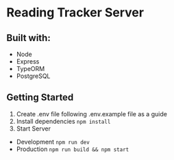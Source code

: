# Reading Tracker Server

## Built with:
- Node
- Express
- TypeORM
- PostgreSQL

## Getting Started

1. Create .env file following .env.example file as a guide
2. Install dependencies `npm install`
3. Start Server
  - Development `npm run dev`
  - Production `npm run build && npm start`